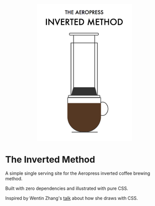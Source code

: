 <p align="center">
  <a href="https://tkilgour.github.io/inverted-method/">
    <img width="300" src="inverted-method.png"/>
  </a>
</p>

# The Inverted Method

A simple single serving site for the Aeropress inverted coffee brewing method. 

Built with zero dependencies and illustrated with pure CSS.

Inspired by Wentin Zhang's [talk](https://www.youtube.com/watch?v=Y0_FMCji3iE) about how she draws with CSS.
